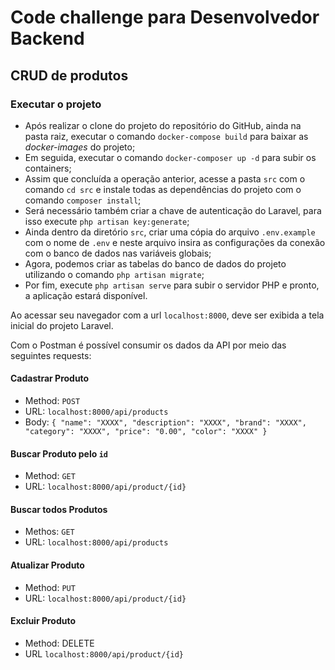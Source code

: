 # Code challenge para Desenvolvedor Backend
## CRUD de produtos

### Executar o projeto
* Após realizar o clone do projeto do repositório do GitHub, ainda na pasta raiz, executar o comando `docker-compose build` para baixar as *docker-images* do projeto;
* Em seguida, executar o comando `docker-composer up -d` para subir os containers;
* Assim que concluída a operação anterior, acesse a pasta `src` com o comando `cd src` e instale todas as dependências do projeto com o comando `composer install`;
* Será necessário também criar a chave de autenticação do Laravel, para isso execute `php artisan key:generate`;
* Ainda dentro da diretório `src`, criar uma cópia do arquivo `.env.example` com o nome de `.env` e neste arquivo insira as configurações da conexão com o banco de dados nas variáveis globais;
* Agora, podemos criar as tabelas do banco de dados do projeto utilizando o comando `php artisan migrate`;
* Por fim, execute `php artisan serve` para subir o servidor PHP e pronto, a aplicação estará disponível.

Ao acessar seu navegador com a url `localhost:8000`, deve ser exibida a tela inicial do projeto Laravel.

Com o Postman é possível consumir os dados da API por meio das seguintes requests:
#### Cadastrar Produto
  - Method: `POST` 
  - URL: `localhost:8000/api/products`
  - Body: `{
             "name": "XXXX",
             "description": "XXXX",
             "brand": "XXXX",
             "category": "XXXX",
             "price": "0.00",
             "color": "XXXX"
           }`

#### Buscar Produto pelo `id`
  - Method: `GET`
  - URL: `localhost:8000/api/product/{id}`

#### Buscar todos Produtos
  - Methos: `GET`
  - URL: `localhost:8000/api/products`

#### Atualizar Produto
  - Method: `PUT` 
  - URL: `localhost:8000/api/product/{id}`

#### Excluir Produto
  - Method: DELETE
  - URL `localhost:8000/api/product/{id}`


